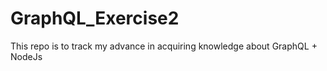 # GraphQL_Exercise2
 This repo is to track my advance in acquiring knowledge about GraphQL + NodeJs
